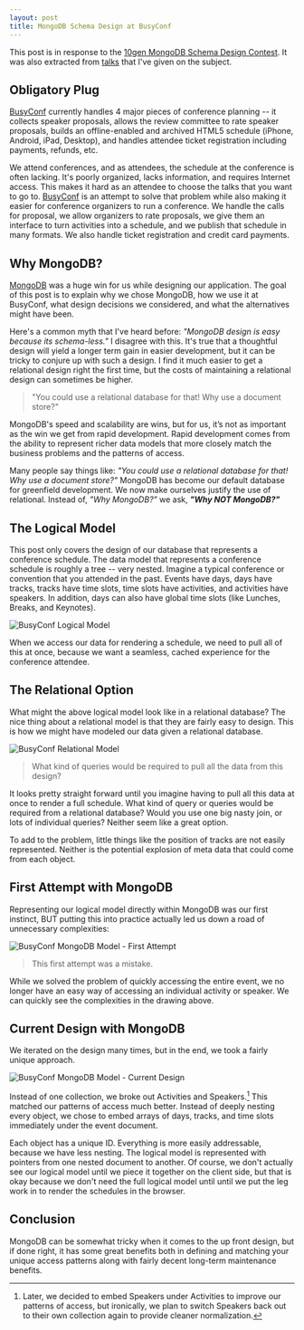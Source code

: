 ```yaml
---
layout: post
title: MongoDB Schema Design at BusyConf
---
```


This post is in response to the
[10gen MongoDB Schema Design Contest](http://blog.10gen.com/post/23237721457/blogging-contest-mongodb-schema-design). It
was also extracted from
[talks](http://ryan.mcgeary.org/talks/2010/12/14/busyconf-mongodc/) that I've
given on the subject.

## Obligatory Plug

[BusyConf][busyconf] currently handles 4 major pieces of conference planning --
it collects speaker proposals, allows the review committee to rate speaker
proposals, builds an offline-enabled and archived HTML5 schedule (iPhone,
Android, iPad, Desktop), and handles attendee ticket registration including
payments, refunds, etc.

We attend conferences, and as attendees, the schedule at the conference is often
lacking.  It's poorly organized, lacks information, and requires Internet
access. This makes it hard as an attendee to choose the talks that you want to go
to. [BusyConf][busyconf] is an attempt to solve that problem while also making
it easier for conference organizers to run a conference.  We handle the calls
for proposal, we allow organizers to rate proposals, we give them an interface
to turn activities into a schedule, and we publish that schedule in many
formats. We also handle ticket registration and credit card payments.

## Why MongoDB?

[MongoDB][mongodb] was a huge win for us while designing our application. The
goal of this post is to explain why we chose MongoDB, how we use it at BusyConf,
what design decisions we considered, and what the alternatives might have been.

Here's a common myth that I've heard before: _"MongoDB design is easy because
its schema-less."_ I disagree with this. It's true that a thoughtful design will
yield a longer term gain in easier development, but it can be tricky to conjure
up with such a design. I find it much easier to get a relational design right
the first time, but the costs of maintaining a relational design can sometimes
be higher.

> "You could use a relational database for that! Why use a document store?"

MongoDB's speed and scalability are wins, but for us, it’s not as important as
the win we get from rapid development. Rapid development comes from the ability
to represent richer data models that more closely match the business problems
and the patterns of access.

Many people say things like: _"You could use a relational database for that! Why
use a document store?"_  MongoDB has become our default database for greenfield
development. We now make ourselves justify the use of relational. Instead of,
_"Why MongoDB?"_ we ask, **_"Why NOT MongoDB?"_**

## The Logical Model

This post only covers the design of our database that represents a conference
schedule.  The data model that represents a conference schedule is roughly a
tree -- very nested. Imagine a typical conference or convention that you
attended in the past. Events have days, days have tracks, tracks have time
slots, time slots have activities, and activities have speakers. In addition,
days can also have global time slots (like Lunches, Breaks, and Keynotes).

![BusyConf Logical Model](/images/posts/mongodb-schema-design-at-busyconf/logical-model.png "BusyConf Logical Model")

When we access our data for rendering a schedule, we need to pull all of this at
once, because we want a seamless, cached experience for the conference attendee.

## The Relational Option

What might the above logical model look like in a relational database?  The nice
thing about a relational model is that they are fairly easy to design.  This is
how we might have modeled our data given a relational database.

![BusyConf Relational Model](/images/posts/mongodb-schema-design-at-busyconf/relational-model.png "BusyConf Relational Model")

> What kind of queries would be required to pull all the data from this design?

It looks pretty straight forward until you imagine having to pull all this data
at once to render a full schedule. What kind of query or queries would be
required from a relational database? Would you use one big nasty join, or lots
of individual queries? Neither seem like a great option.

To add to the problem, little things like the position of tracks are not easily
represented.  Neither is the potential explosion of meta data that could come
from each object.

## First Attempt with MongoDB

Representing our logical model directly within MongoDB was our first instinct,
BUT putting this into practice actually led us down a road of unnecessary
complexities:

![BusyConf MongoDB Model - First Attempt](/images/posts/mongodb-schema-design-at-busyconf/mongodb-option1.png "BusyConf MongoDB Model - First Attempt")

> This first attempt was a mistake.

While we solved the problem of quickly accessing the entire event, we no longer
have an easy way of accessing an individual activity or speaker.  We can quickly
see the complexities in the drawing above.

## Current Design with MongoDB

We iterated on the design many times, but in the end, we took a fairly unique
approach.

![BusyConf MongoDB Model - Current Design](/images/posts/mongodb-schema-design-at-busyconf/mongodb-option2.png "BusyConf MongoDB Model - Current Design")

Instead of one collection, we broke out Activities and Speakers.[^1] This
matched our patterns of access much better. Instead of deeply nesting every
object, we chose to embed arrays of days, tracks, and time slots immediately
under the event document.

Each object has a unique ID. Everything is more easily addressable, because we
have less nesting. The logical model is represented with pointers from one
nested document to another. Of course, we don't actually see our logical model
until we piece it together on the client side, but that is okay because we don't
need the full logical model until until we put the leg work in to render the
schedules in the browser.

## Conclusion

MongoDB can be somewhat tricky when it comes to the up front design, but if done
right, it has some great benefits both in defining and matching your unique
access patterns along with fairly decent long-term maintenance benefits.

[^1]: Later, we decided to embed Speakers under Activities to improve our
patterns of access, but ironically, we plan to switch Speakers back out to their
own collection again to provide cleaner normalization.

[busyconf]: http://busyconf.com/
[mongodb]: http://www.mongodb.org/
